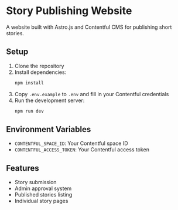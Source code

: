 # Story Publishing Website

A website built with Astro.js and Contentful CMS for publishing short stories.

## Setup

1. Clone the repository
2. Install dependencies:
   ```bash
   npm install
   ```
3. Copy `.env.example` to `.env` and fill in your Contentful credentials
4. Run the development server:
   ```bash
   npm run dev
   ```

## Environment Variables

- `CONTENTFUL_SPACE_ID`: Your Contentful space ID
- `CONTENTFUL_ACCESS_TOKEN`: Your Contentful access token

## Features

- Story submission
- Admin approval system
- Published stories listing
- Individual story pages
